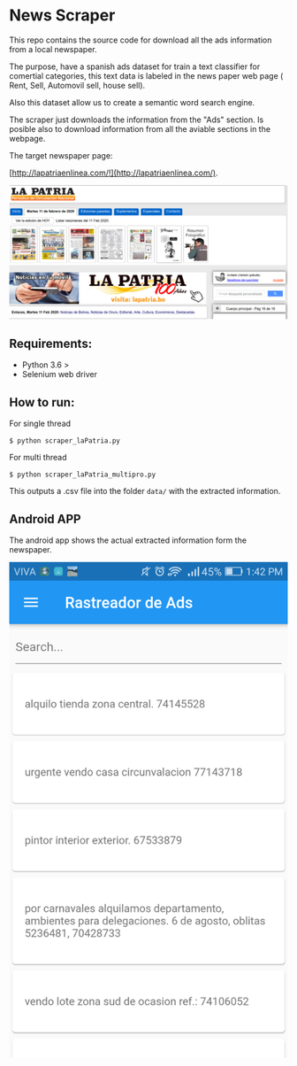 # News Scraper

This repo contains the source code for download all the ads information from a local newspaper. 

The purpose, have a spanish ads dataset for train a text classifier for comertial categories, this text data is labeled in the news paper web page ( Rent, Sell, Automovil sell, house sell).

Also this dataset allow us to create a semantic word search engine.


The scraper just downloads the information from the "Ads" section.
Is posible also to download information from all the aviable sections in the webpage.


The target newspaper page:


 [http://lapatriaenlinea.com/!](http://lapatriaenlinea.com/).

<div style="text-align:center"><img src ="https://github.com/stanlee321/web_scraping/blob/master/images/newspaper.png" /></div>


## Requirements:

* Python 3.6 >
* Selenium web driver
  
## How to run:

For single thread 
```
$ python scraper_laPatria.py
```

For multi thread 
```
$ python scraper_laPatria_multipro.py
```


This outputs a  .csv file into the folder `data/` with the extracted information.



## Android APP

The android app shows the actual extracted information form the newspaper. 

<div style="text-align:center"><img src ="https://github.com/stanlee321/web_scraping/blob/master/images/android.png" /></div>